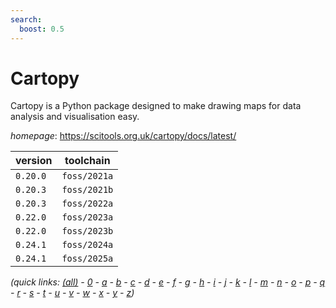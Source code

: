 ```yaml
---
search:
  boost: 0.5
---
```

# Cartopy

Cartopy is a Python package designed to make drawing maps for data analysis and visualisation easy.

*homepage*: <https://scitools.org.uk/cartopy/docs/latest/>

version | toolchain
--------|----------
``0.20.0`` | ``foss/2021a``
``0.20.3`` | ``foss/2021b``
``0.20.3`` | ``foss/2022a``
``0.22.0`` | ``foss/2023a``
``0.22.0`` | ``foss/2023b``
``0.24.1`` | ``foss/2024a``
``0.24.1`` | ``foss/2025a``


*(quick links: [(all)](../index.md) - [0](../0/index.md) - [a](../a/index.md) - [b](../b/index.md) - [c](../c/index.md) - [d](../d/index.md) - [e](../e/index.md) - [f](../f/index.md) - [g](../g/index.md) - [h](../h/index.md) - [i](../i/index.md) - [j](../j/index.md) - [k](../k/index.md) - [l](../l/index.md) - [m](../m/index.md) - [n](../n/index.md) - [o](../o/index.md) - [p](../p/index.md) - [q](../q/index.md) - [r](../r/index.md) - [s](../s/index.md) - [t](../t/index.md) - [u](../u/index.md) - [v](../v/index.md) - [w](../w/index.md) - [x](../x/index.md) - [y](../y/index.md) - [z](../z/index.md))*

